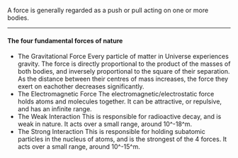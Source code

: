 A force is generally regarded as a push or pull acting on one or more bodies. 
___
#### The four fundamental forces of nature
- The Gravitational Force
	Every particle of matter in Universe experiences gravity. The force is directly proportional to the product of the masses of both bodies, and inversely proportional to the square of their separation. As the distance between their centres of mass increases, the force they exert on eachother decreases significantly.
- The Electromagnetic Force
	The electromagnetic/electrostatic force holds atoms and molecules together. It can be attractive, or repulsive, and has an infinite range.
- The Weak Interaction
	This is responsible for radioactive decay, and is weak in nature. It acts over a small range, around 10^-18^m.
- The Strong Interaction
	This is responsible for holding subatomic particles in the nucleus of atoms, and is the strongest of the 4 forces. It acts over a small range, around 10^-15^m.